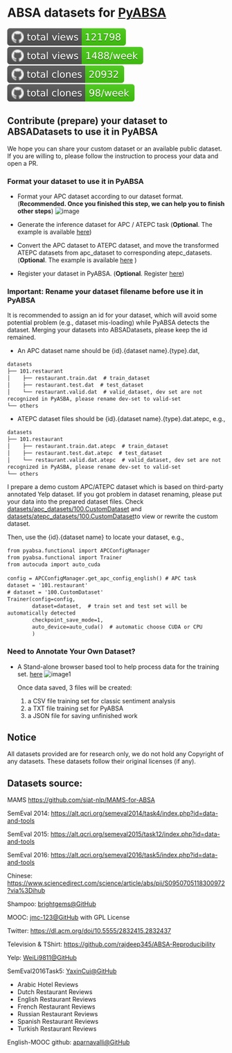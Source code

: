 # ABSA datasets for [PyABSA](https://github.com/yangheng95/PyABSA)

[![total views](https://raw.githubusercontent.com/yangheng95/ABSADatasets/traffic/total_views.svg)](https://github.com/yangheng95/ABSADatasets/tree/traffic#-total-traffic-data-badge)
[![total views per week](https://raw.githubusercontent.com/yangheng95/ABSADatasets/traffic/total_views_per_week.svg)](https://github.com/yangheng95/ABSADatasets/tree/traffic#-total-traffic-data-badge)
[![total clones](https://raw.githubusercontent.com/yangheng95/ABSADatasets/traffic/total_clones.svg)](https://github.com/yangheng95/ABSADatasets/tree/traffic#-total-traffic-data-badge)
[![total clones per week](https://raw.githubusercontent.com/yangheng95/ABSADatasets/traffic/total_clones_per_week.svg)](https://github.com/yangheng95/ABSADatasets/tree/traffic#-total-traffic-data-badge)

## Contribute (prepare) your dataset to ABSADatasets to use it in PyABSA
We hope you can share your custom dataset or an available public dataset. If you are willing to, please follow the instruction to process your data and open a PR.

### Format your dataset to use it in PyABSA
- Format your APC dataset according to our dataset format. (**Recommended. Once you finished this step, we can help you to finish other steps**)
![image](https://user-images.githubusercontent.com/51735130/136219441-c3e9b4e2-6e31-4d32-b6c3-a66788b179f6.png)

- Generate the inference dataset for APC / ATEPC task (**Optional**. The example is available [here](https://github.com/yangheng95/PyABSA/blob/release/demos/aspect_polarity_classification/generate_inference_set.py))
- Convert the APC dataset to ATEPC dataset, and move the transformed ATEPC datasets from apc_dataset to corresponding atepc_datasets. (**Optional**. The example is available [here](https://github.com/yangheng95/PyABSA/blob/release/demos/aspect_term_extraction/convert_apc_set_to_atepc_set.py) )
- Register your dataset in PyABSA. (**Optional**. Register [here](https://github.com/yangheng95/PyABSA/blob/302da1e4b2292cdbc5b9c712862e623c427132b8/pyabsa/functional/dataset/dataset_manager.py#L37))


### Important: Rename your dataset filename before use it in PyABSA

It is recommended to assign an id for your dataset, which will avoid some potential problem (e.g., dataset mis-loading) while PyABSA detects the dataset.
Merging your datasets into ABSADatasets, please keep the id remained. 

- An APC dataset name should be {id}.{dataset name}.{type}.dat, 
```tree
datasets
├── 101.restaurant
│    ├── restaurant.train.dat  # train_dataset
│    ├── restaurant.test.dat  # test_dataset
│    └── restaurant.valid.dat  # valid_dataset, dev set are not recognized in PyASBA, please rename dev-set to valid-set
└── others
```

- ATEPC dataset files should be {id}.{dataset name}.{type}.dat.atepc,
e.g., 
```tree
datasets
├── 101.restaurant
│    ├── restaurant.train.dat.atepc  # train_dataset
│    ├── restaurant.test.dat.atepc  # test_dataset
│    └── restaurant.valid.dat.atepc  # valid_dataset, dev set are not recognized in PyASBA, please rename dev-set to valid-set
└── others
```

I prepare a demo custom APC/ATEPC dataset which is based on third-party annotated Yelp dataset. Iif you got problem in dataset renaming, please put your data into the prepared dataset files.
Check [datasets/apc_datasets/100.CustomDataset](./datasets/apc_datasets/100.CustomDataset) and [datasets/atepc_datasets/100.CustomDataset](./datasets/apc_datasets/100.CustomDataset)to view or rewrite the custom dataset.

Then, use the {id}.{dataset name} to locate your dataset, e.g., 

```python3
from pyabsa.functional import APCConfigManager
from pyabsa.functional import Trainer
from autocuda import auto_cuda

config = APCConfigManager.get_apc_config_english() # APC task
dataset = '101.restaurant' 
# dataset = '100.CustomDataset'
Trainer(config=config,
        dataset=dataset,  # train set and test set will be automatically detected
        checkpoint_save_mode=1,
        auto_device=auto_cuda()  # automatic choose CUDA or CPU
        )
```


### Need to Annotate Your Own Dataset?
- A Stand-alone browser based tool to help process data for the training set. [here](https://github.com/yangheng95/ABSADatasets/tree/v1.2/DPT)
![image1](https://user-images.githubusercontent.com/4684417/139701633-d77a009b-1a12-4ef2-9663-37d2d36e1af1.JPG)

  Once data saved, 3 files will be created: 

  1. a CSV file training set for classic sentiment analysis 
  2. a TXT file training set for PyABSA
  3. a JSON file for saving unfinished work

## Notice

All datasets provided are for research only, we do not hold any Copyright of any datasets. These datasets follow their original licenses (if any).

## Datasets source:

MAMS https://github.com/siat-nlp/MAMS-for-ABSA

SemEval 2014: https://alt.qcri.org/semeval2014/task4/index.php?id=data-and-tools

SemEval 2015: https://alt.qcri.org/semeval2015/task12/index.php?id=data-and-tools

SemEval 2016: https://alt.qcri.org/semeval2016/task5/index.php?id=data-and-tools

Chinese: https://www.sciencedirect.com/science/article/abs/pii/S0950705118300972?via%3Dihub

Shampoo: [brightgems@GitHub](https://github.com/brightgems/ABSADatasets)

MOOC: [jmc-123@GitHub](https://github.com/jmc-123/ABSADatasets) with GPL License

Twitter: https://dl.acm.org/doi/10.5555/2832415.2832437

Television & TShirt: https://github.com/rajdeep345/ABSA-Reproducibility

Yelp: [WeiLi9811@GitHub](https://github.com/WeiLi9811)

SemEval2016Task5: [YaxinCui@GitHub](https://github.com/YaxinCui/ABSADataset)
- Arabic Hotel Reviews
- Dutch Restaurant Reviews
- English Restaurant Reviews
- French Restaurant Reviews
- Russian Restaurant Reviews
- Spanish Restaurant Reviews
- Turkish Restaurant Reviews

English-MOOC github: [aparnavalli@GitHub](https://github.com/aparnavalli)